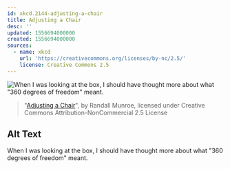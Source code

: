 ```yaml
---
id: xkcd.2144-adjusting-a-chair
title: Adjusting a Chair
desc: ''
updated: 1556694000000
created: 1556694000000
sources:
  - name: xkcd
    url: 'https://creativecommons.org/licenses/by-nc/2.5/'
    license: Creative Commons 2.5
---
```

![When I was looking at the box, I should have thought more about what "360 degrees of freedom" meant.](https://imgs.xkcd.com/comics/adjusting_a_chair.png)
> "[Adjusting a Chair](https://xkcd.com/2144/)", by Randall Munroe, licensed under Creative Commons Attribution-NonCommercial 2.5 License

## Alt Text
When I was looking at the box, I should have thought more about what "360 degrees of freedom" meant.
